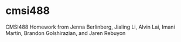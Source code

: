 # cmsi488
CMSI488 Homework from Jenna Berlinberg, Jialing Li, Alvin Lai, Imani Martin, Brandon Golshirazian, and Jaren Rebuyon
